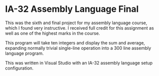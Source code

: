 # IA-32 Assembly Language Final

This was the sixth and final project for my assembly language course, which I found very 
instructive. I received full credit for this assignment as well as one of the highest marks 
in the course.

This program will take ten integers and display the sum and average, 
expanding normally trivial single-line operation into a 300 line 
assembly language program.

This was written in Visual Studio with an IA-32 assembly language setup configuration.
